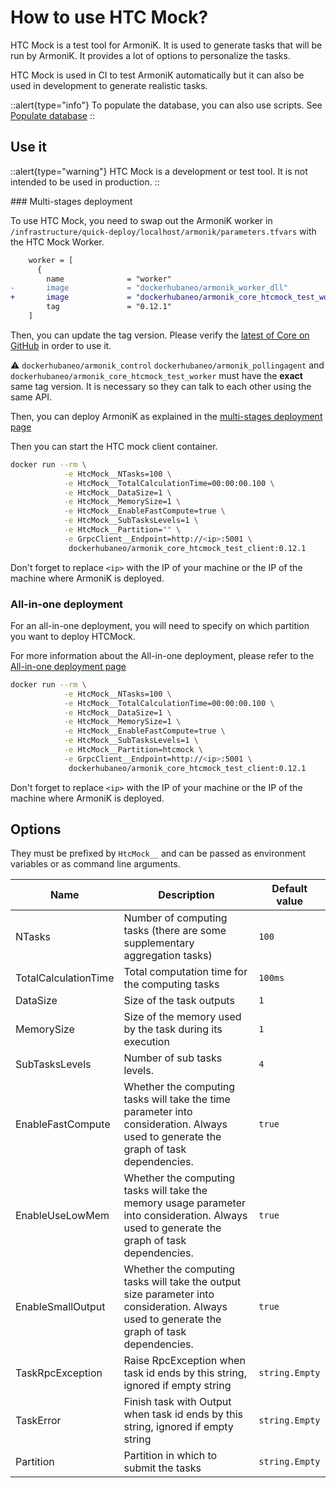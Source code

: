 # How to use HTC Mock?

HTC Mock is a test tool for ArmoniK. It is used to generate tasks that will be run by ArmoniK. It provides a lot of options to personalize the tasks.

HTC Mock is used in CI to test ArmoniK automatically but it can also be used in development to generate realistic tasks.

::alert{type="info"}
To populate the database, you can also use scripts.  See [Populate database](../populate-database.md)
::

## Use it

::alert{type="warning"}
HTC Mock is a development or test tool. It is not intended to be used in production.
::

### Multi-stages deployment

To use HTC Mock, you need to swap out the ArmoniK worker in `/infrastructure/quick-deploy/localhost/armonik/parameters.tfvars` with the HTC Mock Worker.

```diff [parameters.tfvars]
    worker = [
      {
        name              = "worker"
-       image             = "dockerhubaneo/armonik_worker_dll"
+       image             = "dockerhubaneo/armonik_core_htcmock_test_worker"
        tag               = "0.12.1"
    ]
```

Then, you can update the tag version. Please verify the [latest of Core on GitHub](https://github.com/aneoconsulting/ArmoniK.Core/release/latest) in order to use it.

:warning: `dockerhubaneo/armonik_control` `dockerhubaneo/armonik_pollingagent` and `dockerhubaneo/armonik_core_htcmock_test_worker` must have the **exact** same tag version. It is necessary so they can talk to each other using the same API.

Then, you can deploy ArmoniK as explained in the [multi-stages deployment page](https://aneoconsulting.github.io/ArmoniK/installation/linux/deployment)

Then you can start the HTC mock client container.

```bash [shell]
docker run --rm \
            -e HtcMock__NTasks=100 \
            -e HtcMock__TotalCalculationTime=00:00:00.100 \
            -e HtcMock__DataSize=1 \
            -e HtcMock__MemorySize=1 \
            -e HtcMock__EnableFastCompute=true \
            -e HtcMock__SubTasksLevels=1 \
            -e HtcMock__Partition="" \
            -e GrpcClient__Endpoint=http://<ip>:5001 \
             dockerhubaneo/armonik_core_htcmock_test_client:0.12.1
```

Don't forget to replace `<ip>` with the IP of your machine or the IP of the machine where ArmoniK is deployed.

### All-in-one deployment

For an all-in-one deployment, you will need to specify on which partition you want to deploy HTCMock.

For more information about the All-in-one deployment, please refer to the [All-in-one deployment page](https://aneoconsulting.github.io/ArmoniK/installation/linux/all-in-one-deployment)

```bash [shell]
docker run --rm \
            -e HtcMock__NTasks=100 \
            -e HtcMock__TotalCalculationTime=00:00:00.100 \
            -e HtcMock__DataSize=1 \
            -e HtcMock__MemorySize=1 \
            -e HtcMock__EnableFastCompute=true \
            -e HtcMock__SubTasksLevels=1 \
            -e HtcMock__Partition=htcmock \
            -e GrpcClient__Endpoint=http://<ip>:5001 \
             dockerhubaneo/armonik_core_htcmock_test_client:0.12.1
```

Don't forget to replace `<ip>` with the IP of your machine or the IP of the machine where ArmoniK is deployed.

## Options

They must be prefixed by `HtcMock__` and can be passed as environment variables or as command line arguments.

| Name                 | Description                                                                                                                                  | Default value  |
|----------------------|----------------------------------------------------------------------------------------------------------------------------------------------|----------------|
| NTasks               | Number of computing tasks (there are some supplementary aggregation tasks)                                                                   | `100`          |
| TotalCalculationTime | Total computation time for the computing tasks                                                                                               | `100ms`        |
| DataSize             | Size of the task outputs                                                                                                                     | `1`            |
| MemorySize           | Size of the memory used by the task during its execution                                                                                     | `1`            |
| SubTasksLevels       | Number of sub tasks levels.                                                                                                                  | `4`            |
| EnableFastCompute    | Whether the computing tasks will take the time parameter into consideration. Always used to generate the graph of task dependencies.         | `true`         |
| EnableUseLowMem      | Whether the computing tasks will take the memory usage parameter into consideration. Always used to generate the graph of task dependencies. | `true`         |
| EnableSmallOutput    | Whether the computing tasks will take the output size parameter into consideration. Always used to generate the graph of task dependencies.  | `true`         |
| TaskRpcException     | Raise RpcException when task id ends by this string, ignored if empty string                                                                 | `string.Empty` |
| TaskError            | Finish task with Output when task id ends by this string, ignored if empty string                                                            | `string.Empty` |
| Partition            | Partition in which to submit the tasks                                                                                                       | `string.Empty` |
